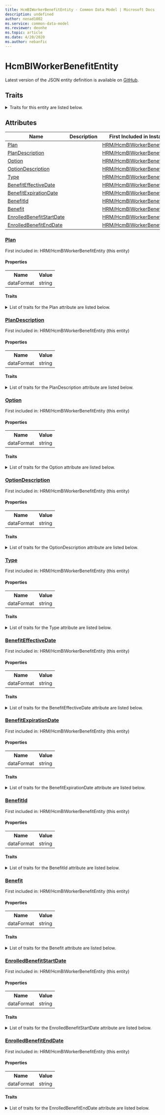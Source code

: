 ```yaml
---
title: HcmBIWorkerBenefitEntity - Common Data Model | Microsoft Docs
description: undefined
author: nenad1002
ms.service: common-data-model
ms.reviewer: deonhe
ms.topic: article
ms.date: 4/20/2020
ms.author: nebanfic
---
```


# HcmBIWorkerBenefitEntity

  
 Latest version of the JSON entity definition is available on <a href="https://github.com/Microsoft/CDM/tree/master/schemaDocuments/core/operationsCommon/Entities/HumanResources/HRM/HcmBIWorkerBenefitEntity.cdm.json" target="_blank">GitHub</a>.  

## Traits

<details>
<summary>Traits for this entity are listed below.  
</summary>

**is.CDM.entityVersion**  
  <table><tr><th>Parameter</th><th>Value</th><th>Data type</th><th>Explanation</th></tr><tr><td>versionNumber</td><td>"1.0.0"</td><td>string</td><td>semantic version number of the entity</td></tr></table>

**is.application.releaseVersion**  
  <table><tr><th>Parameter</th><th>Value</th><th>Data type</th><th>Explanation</th></tr><tr><td>releaseVersion</td><td>"10.0.13.0"</td><td>string</td><td>semantic version number of the application introducing this entity</td></tr></table>

</details>

## Attributes

|Name|Description|First Included in Instance|
|---|---|---|
|[Plan](#Plan)||<a href="HcmBIWorkerBenefitEntity.md" target="_blank">HRM/HcmBIWorkerBenefitEntity</a>|
|[PlanDescription](#PlanDescription)||<a href="HcmBIWorkerBenefitEntity.md" target="_blank">HRM/HcmBIWorkerBenefitEntity</a>|
|[Option](#Option)||<a href="HcmBIWorkerBenefitEntity.md" target="_blank">HRM/HcmBIWorkerBenefitEntity</a>|
|[OptionDescription](#OptionDescription)||<a href="HcmBIWorkerBenefitEntity.md" target="_blank">HRM/HcmBIWorkerBenefitEntity</a>|
|[Type](#Type)||<a href="HcmBIWorkerBenefitEntity.md" target="_blank">HRM/HcmBIWorkerBenefitEntity</a>|
|[BenefitEffectiveDate](#BenefitEffectiveDate)||<a href="HcmBIWorkerBenefitEntity.md" target="_blank">HRM/HcmBIWorkerBenefitEntity</a>|
|[BenefitExpirationDate](#BenefitExpirationDate)||<a href="HcmBIWorkerBenefitEntity.md" target="_blank">HRM/HcmBIWorkerBenefitEntity</a>|
|[BenefitId](#BenefitId)||<a href="HcmBIWorkerBenefitEntity.md" target="_blank">HRM/HcmBIWorkerBenefitEntity</a>|
|[Benefit](#Benefit)||<a href="HcmBIWorkerBenefitEntity.md" target="_blank">HRM/HcmBIWorkerBenefitEntity</a>|
|[EnrolledBenefitStartDate](#EnrolledBenefitStartDate)||<a href="HcmBIWorkerBenefitEntity.md" target="_blank">HRM/HcmBIWorkerBenefitEntity</a>|
|[EnrolledBenefitEndDate](#EnrolledBenefitEndDate)||<a href="HcmBIWorkerBenefitEntity.md" target="_blank">HRM/HcmBIWorkerBenefitEntity</a>|

### <a href=#Plan name="Plan">Plan</a>

First included in: HRM/HcmBIWorkerBenefitEntity (this entity)  

#### Properties

<table><tr><th>Name</th><th>Value</th></tr><tr><td>dataFormat</td><td>string</td></tr></table>

#### Traits

<details>
<summary>List of traits for the Plan attribute are listed below.</summary>

**is.dataFormat.character**  
**is.dataFormat.big**  
**is.dataFormat.array**  
**is.dataFormat.character**  
**is.dataFormat.array**  
</details>

### <a href=#PlanDescription name="PlanDescription">PlanDescription</a>

First included in: HRM/HcmBIWorkerBenefitEntity (this entity)  

#### Properties

<table><tr><th>Name</th><th>Value</th></tr><tr><td>dataFormat</td><td>string</td></tr></table>

#### Traits

<details>
<summary>List of traits for the PlanDescription attribute are listed below.</summary>

**is.dataFormat.character**  
**is.dataFormat.big**  
**is.dataFormat.array**  
**is.dataFormat.character**  
**is.dataFormat.array**  
</details>

### <a href=#Option name="Option">Option</a>

First included in: HRM/HcmBIWorkerBenefitEntity (this entity)  

#### Properties

<table><tr><th>Name</th><th>Value</th></tr><tr><td>dataFormat</td><td>string</td></tr></table>

#### Traits

<details>
<summary>List of traits for the Option attribute are listed below.</summary>

**is.dataFormat.character**  
**is.dataFormat.big**  
**is.dataFormat.array**  
**is.dataFormat.character**  
**is.dataFormat.array**  
</details>

### <a href=#OptionDescription name="OptionDescription">OptionDescription</a>

First included in: HRM/HcmBIWorkerBenefitEntity (this entity)  

#### Properties

<table><tr><th>Name</th><th>Value</th></tr><tr><td>dataFormat</td><td>string</td></tr></table>

#### Traits

<details>
<summary>List of traits for the OptionDescription attribute are listed below.</summary>

**is.dataFormat.character**  
**is.dataFormat.big**  
**is.dataFormat.array**  
**is.dataFormat.character**  
**is.dataFormat.array**  
</details>

### <a href=#Type name="Type">Type</a>

First included in: HRM/HcmBIWorkerBenefitEntity (this entity)  

#### Properties

<table><tr><th>Name</th><th>Value</th></tr><tr><td>dataFormat</td><td>string</td></tr></table>

#### Traits

<details>
<summary>List of traits for the Type attribute are listed below.</summary>

**is.dataFormat.character**  
**is.dataFormat.big**  
**is.dataFormat.array**  
**is.dataFormat.character**  
**is.dataFormat.array**  
</details>

### <a href=#BenefitEffectiveDate name="BenefitEffectiveDate">BenefitEffectiveDate</a>

First included in: HRM/HcmBIWorkerBenefitEntity (this entity)  

#### Properties

<table><tr><th>Name</th><th>Value</th></tr><tr><td>dataFormat</td><td>string</td></tr></table>

#### Traits

<details>
<summary>List of traits for the BenefitEffectiveDate attribute are listed below.</summary>

**is.dataFormat.character**  
**is.dataFormat.big**  
**is.dataFormat.array**  
**is.dataFormat.character**  
**is.dataFormat.array**  
</details>

### <a href=#BenefitExpirationDate name="BenefitExpirationDate">BenefitExpirationDate</a>

First included in: HRM/HcmBIWorkerBenefitEntity (this entity)  

#### Properties

<table><tr><th>Name</th><th>Value</th></tr><tr><td>dataFormat</td><td>string</td></tr></table>

#### Traits

<details>
<summary>List of traits for the BenefitExpirationDate attribute are listed below.</summary>

**is.dataFormat.character**  
**is.dataFormat.big**  
**is.dataFormat.array**  
**is.dataFormat.character**  
**is.dataFormat.array**  
</details>

### <a href=#BenefitId name="BenefitId">BenefitId</a>

First included in: HRM/HcmBIWorkerBenefitEntity (this entity)  

#### Properties

<table><tr><th>Name</th><th>Value</th></tr><tr><td>dataFormat</td><td>string</td></tr></table>

#### Traits

<details>
<summary>List of traits for the BenefitId attribute are listed below.</summary>

**is.dataFormat.character**  
**is.dataFormat.big**  
**is.dataFormat.array**  
**is.dataFormat.character**  
**is.dataFormat.array**  
</details>

### <a href=#Benefit name="Benefit">Benefit</a>

First included in: HRM/HcmBIWorkerBenefitEntity (this entity)  

#### Properties

<table><tr><th>Name</th><th>Value</th></tr><tr><td>dataFormat</td><td>string</td></tr></table>

#### Traits

<details>
<summary>List of traits for the Benefit attribute are listed below.</summary>

**is.dataFormat.character**  
**is.dataFormat.big**  
**is.dataFormat.array**  
**is.dataFormat.character**  
**is.dataFormat.array**  
</details>

### <a href=#EnrolledBenefitStartDate name="EnrolledBenefitStartDate">EnrolledBenefitStartDate</a>

First included in: HRM/HcmBIWorkerBenefitEntity (this entity)  

#### Properties

<table><tr><th>Name</th><th>Value</th></tr><tr><td>dataFormat</td><td>string</td></tr></table>

#### Traits

<details>
<summary>List of traits for the EnrolledBenefitStartDate attribute are listed below.</summary>

**is.dataFormat.character**  
**is.dataFormat.big**  
**is.dataFormat.array**  
**is.dataFormat.character**  
**is.dataFormat.array**  
</details>

### <a href=#EnrolledBenefitEndDate name="EnrolledBenefitEndDate">EnrolledBenefitEndDate</a>

First included in: HRM/HcmBIWorkerBenefitEntity (this entity)  

#### Properties

<table><tr><th>Name</th><th>Value</th></tr><tr><td>dataFormat</td><td>string</td></tr></table>

#### Traits

<details>
<summary>List of traits for the EnrolledBenefitEndDate attribute are listed below.</summary>

**is.dataFormat.character**  
**is.dataFormat.big**  
**is.dataFormat.array**  
**is.dataFormat.character**  
**is.dataFormat.array**  
</details>
